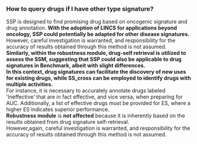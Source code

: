 ### How to query drugs if I have other type signature?
SSP is designed to find promising drug based on oncogenic signature and drug annotation.
**With the adoption of LINCS for applications beyond oncology, SSP could potentially be adapted for other disease signatures.**   
However, careful investigation is warranted, and responsibility for the accuracy of results obtained through this method is not assumed.    
**Similarly, within the robustness module, drug-self retrieval is utilized to assess the SSM, suggesting that SSP could also be applicable to drug signatures in Benchmark, albeit with slight differences.**    
**In this context, drug signatures can facilitate the discovery of new uses for existing drugs, while SS_cross can be employed to identify drugs with multiple activities.**  
For instance, it is necessary to accurately annotate drugs labeled 'Ineffective' that are in fact effective, and vice versa, when preparing for AUC. Additionally, a list of effective drugs must be provided for ES, where a higher ES indicates superior performance.  
**Robustness module** is **not affected** because it is inherently based on the results obtained from drug signature self-retrieval.   
However,again, careful investigation is warranted, and responsibility for the accuracy of results obtained through this method is not assumed.
